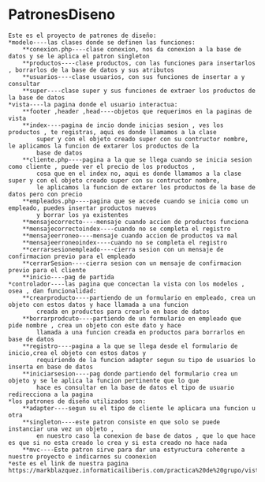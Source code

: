 # PatronesDiseno
    Este es el proyecto de patrones de diseño:
    *modelo----las clases donde se definen las funciones: 
        **conexion.php----clase conexion, nos da conexion a la base de datos y se le aplica el patron singleton 
        **productos----clase productos, con las funciones para insertarlos , borrarlos de la base de datos y sus atributos
        **usuarios----clase usuarios, con sus funciones de insertar a y consultar  
        **super----clase super y sus funciones de extraer los productos de la base de datos
    *vista----la pagina donde el usuario interactua: 
        **footer ,header ,head----objetos que requerimos en la paginas de vista  
        **index----pagina de incio donde inicias sesion , ves los productos , te registras, aqui es donde llamamos a la clase 
            super y con el objeto creado super con su contructor nombre, le aplicamos la funcion de extarer los productos de la 
            base de datos
        **cliente.php----pagina a la que se llega cuando se inicia sesion como cliente , puede ver el precio de los productos ,
            cosa que en el index no, aqui es donde llamamos a la clase super y con el objeto creado super con su contructor nombre,
            le aplicamos la funcion de extarer los productos de la base de datos pero con precio
        **empleados.php----pagina que se accede cuando se inicia como un empleado, puedes insertar productos nuevos 
            y borrar los ya existentes 
        **mensajecorrecto----mensaje cuando accion de productos funciona 
        **mensajecorrectoindex----cuando no se completa el registro 
        **mensajeerroneo----mensaje cuando accion de productos va mal 
        **mensajeerroneoindex----cuando no se completa el registro
        **cerrarsesionempleado----cierra sesion con un mensaje de confirmacion previo para el empleado
        **cerrarSesion----cierra sesion con un mensaje de confirmacion previo para el cliente
        **inicio----pag de partida
    *controlador----las pagina que concectan la vista con los modelos , osea , dan funcionalidad:
        **crearproducto----partiendo de un formulario en empleado, crea un objeto con estos datos y hace llamada a una funcion 
            creada en productos para crearlo en base de datos
        **borrarprodcuto----partiendo de un formulario en empleado que pide nombre , crea un objeto con este dato y hace 
            llamada a una funcion creada en productos para borrarlos en base de datos
        **registro----pagina a la que se llega desde el formulario de inicio,crea el objeto con estos datos y
            requiriendo de la funcion adapter segun su tipo de usuarios lo inserta en base de datos
        **iniciarsesion----pag donde partiendo del formulario crea un objeto y se le aplica la funcion pertinente que lo que 
            hace es consultar en la base de datos el tipo de usuario redirecciona a la pagina 
    *los patrones de diseño utilizados son: 
        **adapter----segun su el tipo de cliente le aplicara una funcion u otra 
        **singleton----este patron consiste en que solo se puede instanciar una vez un objeto ,
            en nuestro caso la conexion de base de datos , que lo que hace es que si no esta creado lo crea y si esta creado no hace nada 
        **mvc----Este patron sirve para dar una estyructura coherente a nuestro proyecto e indicarnos su coonexion
    *este es el link de nuestra pagina https://markblazquez.informaticailiberis.com/practica%20de%20grupo/vista/index.php
